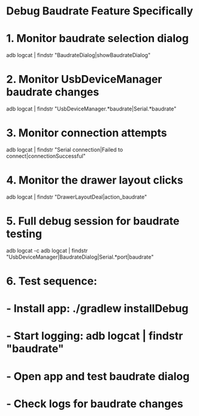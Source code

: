 # Debug Baudrate Feature Specifically

# 1. Monitor baudrate selection dialog
adb logcat | findstr "BaudrateDialog\|showBaudrateDialog"

# 2. Monitor UsbDeviceManager baudrate changes
adb logcat | findstr "UsbDeviceManager.*baudrate\|Serial.*baudrate"

# 3. Monitor connection attempts
adb logcat | findstr "Serial connection\|Failed to connect\|connectionSuccessful"

# 4. Monitor the drawer layout clicks
adb logcat | findstr "DrawerLayoutDeal\|action_baudrate"

# 5. Full debug session for baudrate testing
adb logcat -c
adb logcat | findstr "UsbDeviceManager\|BaudrateDialog\|Serial.*port\|baudrate"

# 6. Test sequence:
# - Install app: ./gradlew installDebug
# - Start logging: adb logcat | findstr "baudrate"
# - Open app and test baudrate dialog
# - Check logs for baudrate changes